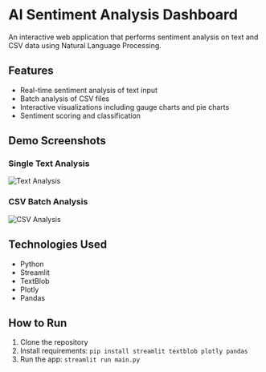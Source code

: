 # AI Sentiment Analysis Dashboard

An interactive web application that performs sentiment analysis on text and CSV data using Natural Language Processing.

## Features
- Real-time sentiment analysis of text input
- Batch analysis of CSV files
- Interactive visualizations including gauge charts and pie charts
- Sentiment scoring and classification

## Demo Screenshots

### Single Text Analysis
![Text Analysis](downloads/textAnalysis.png)

### CSV Batch Analysis
![CSV Analysis](downloads/fileAnalysis.png)

## Technologies Used
- Python
- Streamlit
- TextBlob
- Plotly
- Pandas

## How to Run
1. Clone the repository
2. Install requirements: `pip install streamlit textblob plotly pandas`
3. Run the app: `streamlit run main.py`

